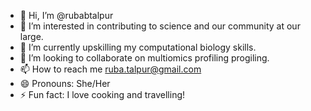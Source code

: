 - 👋 Hi, I’m @rubabtalpur
- 👀 I’m interested in contributing to science and our community at our large. 
- 🌱 I’m currently upskilling my computational biology skills.
- 💞️ I’m looking to collaborate on multiomics profiling progiling.
- 📫 How to reach me ruba.talpur@gmail.com
- 😄 Pronouns: She/Her
- ⚡ Fun fact: I love cooking and travelling!

<!---
rubabtalpur/rubabtalpur is a ✨ special ✨ repository because its `README.md` (this file) appears on your GitHub profile.
You can click the Preview link to take a look at your changes.
--->
